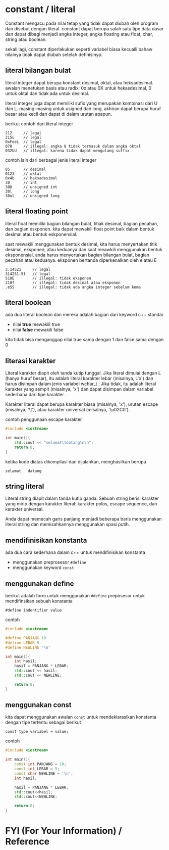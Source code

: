 # constant / literal

Constant mengacu pada nilai tetap yang tidak dapat diubah oleh program dan disebut dengan literal. constant dapat berupa salah satu tipe data dasar dan dapat dibagi menjadi angka integer, angka floating atau float, char, string atau boolean.

sekali lagi, constant diperlakukan seperti variabel biasa kecualli bahaw nilainya tidak dapat diubah setelah definisinya.

## literal bilangan bulat

literal integer dapat berupa konstant desimal, oktal, atau heksadesimal. awalan menetukan basis atau radix: 0x atau 0X untuk hekasdesimal, 0 untuk oktal dan tidak ada untuk desimal.

literal integer juga dapat memiliki sufix yang merupakan kombinasi dari U dan L. masing-masing untuk usigned dan long. akhiran dapat berupa huruf besar atau kecil dan dapat di dalam urutan apapun.

berikut contoh dari literal integer
```
212     // legal
215u    // legal
0xFeeL  // legal
078     // illegal: angka 8 tidak termasuk dalam angka oktal
032UU   // illegal: karena tidak dapat mengulang suffix
```

contoh lain dari berbagai jenis literal integer
```
85      // desimal
0123    // oktal
0x4b    // heksadesimal
30      // int
30U     // unsigned int
30l     // long
30ul    // unsigned long
```


## literal floating point

literal float memiliki bagian bilangan bulat, titiak desimal, bagian pecahan, dan bagian eskponen. kita dapat mewakili float point baik dalam bentuk desimal atau bentuk eskponensial.

saat mewakili menggunakan bentuk desimal, kita harus menyertakan titik desimal, eksponen, atau keduanya dan saat meawkili menggunakan bentuk eksponensial, anda harus menyertakan bagian bilangan bulat, bagian pecahan atau keduanya. eksponen bertanda diperkenalkan oleh e atau E

```
3.14521     // legal
314251-5l   // legal
510E        // illegal: tidak eksponen
210f        // illegal: tidak desimal atau eksponen
.e55        // illegal: tidak ada angka integer sebelum koma
```

## literal boolean

ada dua literal boolean dan mereka adalah bagian dari keyword c++ standar

- nilai **true** mewakili true
- nilai **false** mewakili false

kita tidak bisa menganggap nilai true sama dengan 1 dan false sama dengan 0

## literasi karakter

Literal karakter diapit oleh tanda kutip tunggal. Jika literal dimulai dengan L (hanya huruf besar), itu adalah literal karakter lebar (misalnya, L'x') dan harus disimpan dalam jenis variabel wchar_t . Jika tidak, itu adalah literal karakter yang sempit (misalnya, 'x') dan dapat disimpan dalam variabel sederhana dari tipe karakter .

Karakter literal dapat berupa karakter biasa (misalnya, 'x'), urutan escape (misalnya, '\t'), atau karakter universal (misalnya, '\u02C0').

contoh penggunaan escape karakter

```cpp
#include <iostream>

int main(){
    std::cout << "selamat\tdatang\n\n";
    return 0;
}
```
ketika kode diatas dikompilasi dan dijalankan, menghasilkan berupa
```
selamat   datang
```

## string literal

Literal string diapit dalam tanda kutip ganda. Sebuah string berisi karakter yang mirip dengan karakter literal: karakter polos, escape sequence, dan karakter universal.

Anda dapat memecah garis panjang menjadi beberapa baris menggunakan literal string dan memisahkannya menggunakan spasi putih.

## mendifinisikan konstanta

ada dua cara sederhana dalam c++ untuk mendifinisikan konstanta
- menggunakan preprosesor `#define`
- menggunakan keyword `const`

## menggunakan define

berikut adalah form untuk menggunakan ``#define`` preposesor untuk mendifinsikan sebuah konstanta
```
#define indentifier value
```

contoh
```cpp
#include <iostream>

#define PANJANG 10
#define LEBAR 5
#define NEWLINE '\n'

int main(){
    int hasil;
    hasil = PANJANG * LEBAR;
    std::cout << hasil;
    std::cout << NEWLINE;

    return 0;
}
```

## menggunakan const

kita dapat menggunakan awalan `const` untuk mendeklarasikan konstanta dengan tipe tertentu sebagai berikut

```
const type variabel = value;
```

contoh
```cpp
#include <iostream>

int main(){
    const int PANJANG = 10;
    const int LEBAR = 5;
    const char NEWLINE = '\n';
    int hasil;

    hasil = PANJANG * LEBAR;
    std::cout<<hasil;
    std::cout<<NEWLINE;

    return 0; 
}
```
# FYI (For Your Information) / Reference